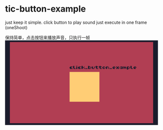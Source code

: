 # tic-button-example
just keep it simple.
click button to play sound
just execute in one frame (oneShoot)

保持简单，点击按钮来播放声音，只执行一帧
<img src="show.png" alt="show">